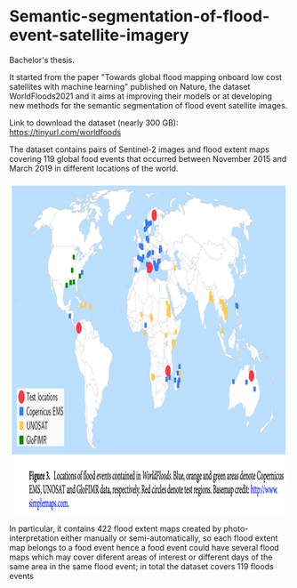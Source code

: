 # Semantic-segmentation-of-flood-event-satellite-imagery
Bachelor's thesis.

It started from the paper "Towards global flood mapping onboard low cost satellites with machine learning" published on Nature, the dataset WorldFloods2021 and it aims at improving their models or at developing new methods for the semantic segmentation of flood event satellite images.

Link to download the dataset (nearly 300 GB): https://tinyurl.com/worldfoods

The dataset contains pairs of Sentinel-2 images and flood extent maps covering 119 global food events that occurred between November 2015 and March 2019 in different locations of the world.

<img src="flood_locations.png" width="1000" height="600">

In particular, it contains 422 flood extent maps created by photo-interpretation either manually or semi-automatically, so each flood extent map belongs to a food event hence a food event could have several flood maps which may cover diferent areas of interest or different days of the same area in the same flood event; in
total the dataset covers 119 floods events 

